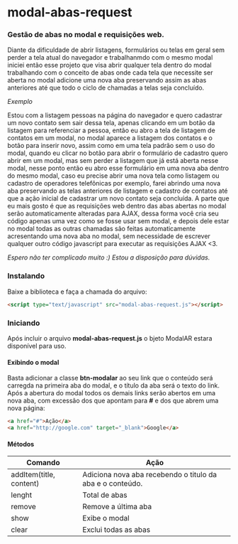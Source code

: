 # modal-abas-request
### Gestão de abas no modal e requisições web.

Diante da dificuldade de abrir listagens, formulários ou telas em geral sem perder a tela atual do navegador e 
trabalhanmdo com o mesmo modal iniciei então esse projeto que visa abrir qualquer tela dentro do modal trabalhando com o
conceito de abas onde cada tela que necessite ser aberta no modal adicione uma nova aba preservando assim as abas 
anteriores até que todo o ciclo de chamadas a telas seja concluído.

*Exemplo*

Estou com a listagem pessoas na página do navegador e quero cadastrar um novo contato sem sair dessa tela, apenas 
clicando em um botão da listagem para referenciar a pessoa, então eu abro a tela de listagem de contatos em um modal, no 
modal aparece a listagem dos contatos e o botão para inserir novo, assim como em uma tela padrão sem o uso do modal, 
quando eu clicar no botão para abrir o formulário de cadastro quero abrir em um modal, mas sem perder a listagem que já 
está aberta nesse modal, nesse ponto então eu abro esse formulário em uma nova aba dentro do mesmo modal, caso eu 
precise abrir uma nova tela como listagem ou cadastro de operadores telefônicas por exemplo, farei abrindo uma nova aba
preservando as telas anteriores de listagem e cadastro de contatos até que a ação inicial de cadastrar um novo contato
seja concluída. A parte que eu mais gosto é que as requisições web dentro das abas abertas no modal serão 
automaticamente alteradas para AJAX, dessa forma você cria seu código apenas uma vez como se fosse usar sem modal, e
depois dele estar no modal todas as outras chamadas são feitas automaticamente acresentando uma nova aba no modal, sem 
necessidade de escrever qualquer outro código javascript para executar as requisições AJAX <3.

*Espero não ter complicado muito :) Estou a disposição para dúvidas.*

### Instalando
Baixe a biblioteca e faça a chamada do arquivo:
```html
<script type="text/javascript" src="modal-abas-request.js"></script>
```

### Iniciando
Após incluir o arquivo **modal-abas-request.js** o bjeto ModalAR estara disponível para uso.

#### Exibindo o modal
Basta adicionar a classe **btn-modalar** ao seu link que o conteúdo será carregda na primeira aba do modal, e o título 
da aba será o texto do link. Após a abertura do modal todos os demais links serão abertos em uma nova aba, com excessão
dos que apontam para **#** e dos que abrem uma nova página:
```html
<a href="#">Ação</a> 
<a href="http://google.com" target="_blank">Google</a> 
```

#### Métodos

Comando | Ação
--------|-----
addItem(title, content) | Adiciona nova aba recebendo o titulo da aba e o conteúdo.
lenght | Total de abas
remove | Remove a última aba
show | Exibe o modal
clear | Exclui todas as abas
